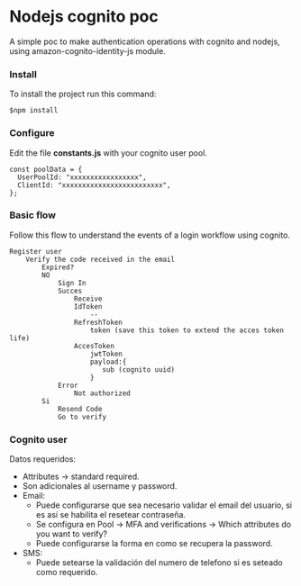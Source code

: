 # Nodejs cognito poc
A simple poc to make authentication operations with cognito and nodejs, using amazon-cognito-identity-js module.

### Install
To install the project run this command:

```console
$npm install
```

### Configure
Edit the file **constants.js** with your cognito user pool.

```console
const poolData = {
  UserPoolId: "xxxxxxxxxxxxxxxxx",
  ClientId: "xxxxxxxxxxxxxxxxxxxxxxxxx",
};
```

### Basic flow
Follow this flow to understand the events of a login workflow using cognito.

```console
Register user
    Verify the code received in the email
        Expired?
        NO
            Sign In
            Succes
                Receive
                IdToken
                    --
                RefreshToken
                    token (save this token to extend the acces token life)
                AccesToken
                    jwtToken
                    payload:{
                       sub (cognito uuid)
                    }
            Error
                Not authorized
        Si
            Resend Code
            Go to verify
```

### Cognito user
Datos requeridos:
  - Attributes -> standard required.
  - Son adicionales al username y password.
  - Email:
  	- Puede configurarse que sea necesario validar el email del usuario, si es asi se habilita el resetear contraseña.
  	- Se configura en Pool -> MFA and verifications -> Which attributes do you want to verify?
  	- Puede configurarse la forma en como se recupera la password.
  - SMS:
  	- Puede setearse la validación del numero de telefono si es seteado como requerido.
